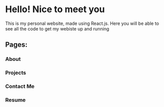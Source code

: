 # Hello! Nice to meet you

This is my personal website, made using React.js. Here you will be able to see all the code to get my webiste up and running

## Pages:

### About

### Projects

### Contact Me

### Resume
